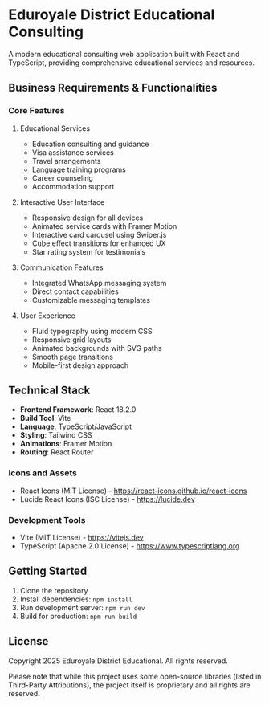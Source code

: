 # Eduroyale District Educational Consulting

A modern educational consulting web application built with React and TypeScript, providing comprehensive educational services and resources.

## Business Requirements & Functionalities

### Core Features

1. Educational Services

   - Education consulting and guidance
   - Visa assistance services
   - Travel arrangements
   - Language training programs
   - Career counseling
   - Accommodation support

2. Interactive User Interface

   - Responsive design for all devices
   - Animated service cards with Framer Motion
   - Interactive card carousel using Swiper.js
   - Cube effect transitions for enhanced UX
   - Star rating system for testimonials

3. Communication Features

   - Integrated WhatsApp messaging system
   - Direct contact capabilities
   - Customizable messaging templates

4. User Experience
   - Fluid typography using modern CSS
   - Responsive grid layouts
   - Animated backgrounds with SVG paths
   - Smooth page transitions
   - Mobile-first design approach

## Technical Stack

- **Frontend Framework**: React 18.2.0
- **Build Tool**: Vite
- **Language**: TypeScript/JavaScript
- **Styling**: Tailwind CSS
- **Animations**: Framer Motion
- **Routing**: React Router

### Icons and Assets

- React Icons (MIT License) - https://react-icons.github.io/react-icons
- Lucide React Icons (ISC License) - https://lucide.dev

### Development Tools

- Vite (MIT License) - https://vitejs.dev
- TypeScript (Apache 2.0 License) - https://www.typescriptlang.org

## Getting Started

1. Clone the repository
2. Install dependencies: `npm install`
3. Run development server: `npm run dev`
4. Build for production: `npm run build`

## License

Copyright 2025 Eduroyale District Educational. All rights reserved.

Please note that while this project uses some open-source libraries (listed in Third-Party Attributions), the project itself is proprietary and all rights are reserved.
